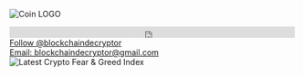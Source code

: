 ![Coin LOGO](https://user-images.githubusercontent.com/83810180/117419359-53aa4e00-aed1-11eb-9f27-5eb571fd8a7d.jpg)
<html>
<head>
      <script async defer src="https://buttons.github.io/buttons.js"></script>
</head>

<div>
      <iframe id="twitter-widget-0" scrolling="no" frameborder="0" allowtransparency="true" allowfullscreen="true" class="twitter-follow-button twitter-follow-button-rendered"                 style="position: static; visibility: visible; width: 500px; height: 20px;" title="Twitter Follow Button"                            
            src="https://platform.twitter.com/widgets/follow_button.06c6ee58c3810956b7509218508c7b56.en.html#dnt=false&amp;id=twitter-widget-         
            0&amp;lang=en&amp;screen_name=ChainDecryptor&amp;show_count=false&amp;show_screen_name=true&amp;size=l&amp;time=1624569343375" data-screen-name="ChainDecryptor">
      </iframe>
</div>
      
      
<body>
      <a class="github-button" href="https://github.com/blockchaindecryptor" data-size="large" aria-label="Follow @blockchaindecryptor on GitHub">Follow @blockchaindecryptor</a>
</body>  
<div>
      <body>
            <a class="github-button" href="mailto:blockchaindecryptor@gmail.com" data-icon="octicon-comment-discussion" data-size="large" aria-label="Discuss ntkme/github-buttons              on GitHub">Email: blockchaindecryptor@gmail.com</a>
      </body>
</div>
      
<body>
      <img src="https://alternative.me/crypto/fear-and-greed-index.png" alt="Latest Crypto Fear & Greed Index" />
</body>
</html>
